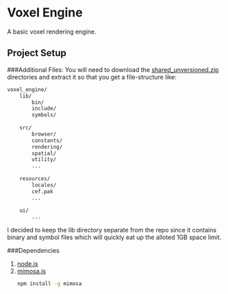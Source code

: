 Voxel Engine
============
A basic voxel rendering engine.


Project Setup
------------
###Additional Files:
You will need to download the [shared_unversioned.zip](https://dl.dropboxusercontent.com/u/6969315/shared_unversioned.zip) directories and extract it so that you get a file-structure like:

```sh
voxel_engine/
    lib/
        bin/
        include/
        symbols/
        
    src/
        browser/
        constants/
        rendering/
        spatial/
        utility/
        ...
        
    resources/
        locales/
        cef.pak
        ...
        
    ui/
        ...
```

I decided to keep the lib directory separate from the repo since it contains binary and symbol files which will quickly eat up the alloted 1GB space limit.

###Dependencies
1. [node.js](http://nodejs.org/)
2. [mimosa.js](http://mimosa.io/)  
    ```sh
    npm install -g mimosa
    ```
